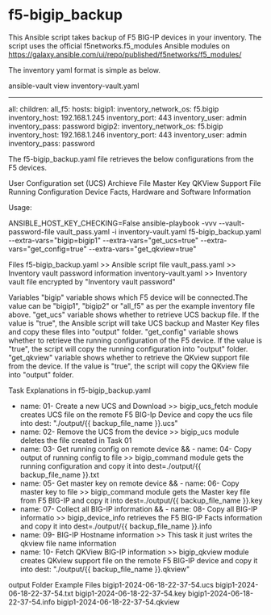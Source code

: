 # f5-bigip_backup

This Ansible script takes backup of F5 BIG-IP devices in your inventory. The script uses the official f5networks.f5_modules Ansible modules on https://galaxy.ansible.com/ui/repo/published/f5networks/f5_modules/

The inventory yaml format is simple as below.

ansible-vault view inventory-vault.yaml

---
all:
  children:
    all_f5:
      hosts:
        bigip1:
          inventory_network_os: f5.bigip
          inventory_host: 192.168.1.245
          inventory_port: 443
          inventory_user: admin
          inventory_pass: password
        bigip2:
          inventory_network_os: f5.bigip
          inventory_host: 192.168.1.246
          inventory_port: 443
          inventory_user: admin
          inventory_pass: password


The f5-bigip_backup.yaml file retrieves the below configurations from the F5 devices.

User Configuration set (UCS) Archieve File
Master Key
QKView Support File
Running Configuration
Device Facts, Hardware and Software Information

Usage:

ANSIBLE_HOST_KEY_CHECKING=False ansible-playbook -vvv --vault-password-file vault_pass.yaml -i inventory-vault.yaml f5-bigip_backup.yaml --extra-vars="bigip=bigip1" --extra-vars="get_ucs=true" --extra-vars="get_config=true" --extra-vars="get_qkview=true"

Files
f5-bigip_backup.yaml >> Ansible script file
vault_pass.yaml >> Inventory vault password information
inventory-vault.yaml >> Inventory vault file encrypted by "Inventory vault password"

Variables
"bigip" variable shows which F5 device will be connected.The value can be "bigip1", "bigip2" or "all_f5" as per the example inventory file above.
"get_ucs" variable shows whether to retrieve UCS backup file. If the value is "true", the Ansible script will take UCS backup and Master Key files and copy these files into "output" folder.
"get_config" variable shows whether to retrieve the running configuration of the F5 device. If the value is "true", the script will copy the running configuration into "output" folder.
"get_qkview" variable shows whether to retrieve the QKview support file from the device.  If the value is "true", the script will copy the QKview file into "output" folder.


Task Explanations in f5-bigip_backup.yaml
- name: 01- Create a new UCS and Download >> bigip_ucs_fetch module creates UCS file on the remote F5 BIG-Ip Device and copy the ucs file into dest: "./output/{{ backup_file_name }}.ucs"
- name: 02- Remove the UCS from the device >> bigip_ucs module deletes the file created in Task 01
- name: 03- Get running config on remote device && - name: 04- Copy output of running config to file >> bigip_command module gets the running configuration and copy it into dest=./output/{{ backup_file_name }}.txt
- name: 05- Get master key on remote device && - name: 06- Copy master key to file >> bigip_command module gets the Master key file from F5 BIG-IP and copy it into dest=./output/{{ backup_file_name }}.key
- name: 07- Collect all BIG-IP information && - name: 08- Copy all BIG-IP informatio >> bigip_device_info retrieves the F5 BIG-IP Facts information and copy it into dest=./output/{{ backup_file_name }}.info
- name: 09- BIG-IP Hostname information >> This task it just writes the qkview file name information
- name: 10- Fetch QKView BIG-IP information >> bigip_qkview module creates QKview support file on the remote F5 BIG-IP device and copy it into dest: "./output/{{ backup_file_name }}.qkview"

output Folder Example Files
bigip1-2024-06-18-22-37-54.ucs
bigip1-2024-06-18-22-37-54.txt
bigip1-2024-06-18-22-37-54.key
bigip1-2024-06-18-22-37-54.info
bigip1-2024-06-18-22-37-54.qkview




